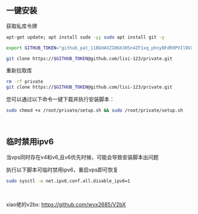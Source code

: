 ## 一键安装

获取私库令牌

```bash
apt-get update; apt install sudo -y; sudo apt install git -y

export GITHUB_TOKEN="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"

git clone https://$GITHUB_TOKEN@github.com/lisi-123/private.git

```

重新拉取库

```bash
rm -rf private
git clone https://$GITHUB_TOKEN@github.com/lisi-123/private.git

```



您可以通过以下命令一键下载并执行安装脚本：

```bash
sudo chmod +x /root/private/setup.sh && sudo /root/private/setup.sh

```


<br>

## 临时禁用ipv6
当vps同时存在v4和v6,且v6优先时候，可能会导致安装脚本出问题

执行以下脚本可临时禁用ipv6，重启vps即可恢复

```bash
sudo sysctl -w net.ipv6.conf.all.disable_ipv6=1
```

<br>


xiao佬的v2bx: https://github.com/wyx2685/V2bX


<br>
